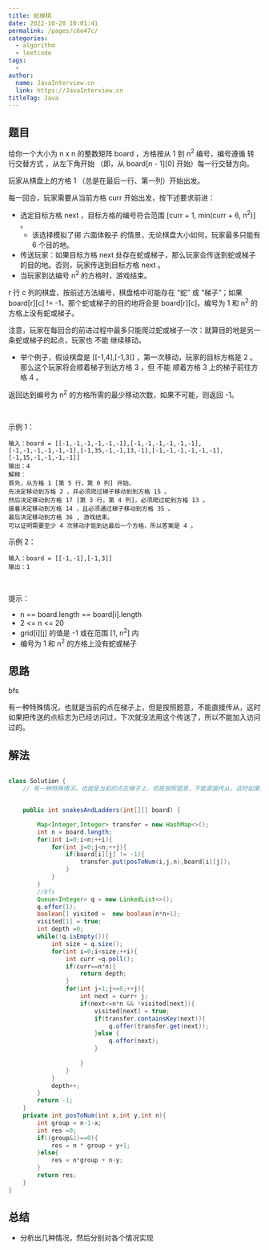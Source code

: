 ```yaml
---
title: 蛇梯棋
date: 2022-10-28 10:01:41
permalink: /pages/c6e47c/
categories:
  - algorithm
  - leetcode
tags:
  - 
author: 
  name: JavaInterview.cn
  link: https://JavaInterview.cn
titleTag: Java
---
```



## 题目

给你一个大小为 n x n 的整数矩阵 board ，方格按从 1 到 n<sup>2</sup>
编号，编号遵循 转行交替方式 ，从左下角开始 （即，从 board[n - 1][0]
开始）每一行交替方向。

玩家从棋盘上的方格 1 （总是在最后一行、第一列）开始出发。

每一回合，玩家需要从当前方格 curr 开始出发，按下述要求前进：

- 选定目标方格 next ，目标方格的编号符合范围
  [curr + 1, min(curr + 6, n<sup>2</sup>)] 。
    - 该选择模拟了掷 六面体骰子 的情景，无论棋盘大小如何，玩家最多只能有 6 个目的地。
- 传送玩家：如果目标方格 next 处存在蛇或梯子，那么玩家会传送到蛇或梯子的目的地。否则，玩家传送到目标方格 next 。 
- 当玩家到达编号 n<sup>2</sup> 的方格时，游戏结束。

r 行 c 列的棋盘，按前述方法编号，棋盘格中可能存在 “蛇” 或 “梯子”；如果
board[r][c] != -1，那个蛇或梯子的目的地将会是 board[r][c]。编号为 1 和
n<sup>2</sup> 的方格上没有蛇或梯子。

注意，玩家在每回合的前进过程中最多只能爬过蛇或梯子一次：就算目的地是另一条蛇或梯子的起点，玩家也 不能 继续移动。

- 举个例子，假设棋盘是 [[-1,4],[-1,3]] ，第一次移动，玩家的目标方格是 2 。那么这个玩家将会顺着梯子到达方格 3 ，但 不能 顺着方格 3 上的梯子前往方格 4 。

返回达到编号为 n<sup>2</sup> 的方格所需的最少移动次数，如果不可能，则返回 -1。

 

示例 1：


    输入：board = [[-1,-1,-1,-1,-1,-1],[-1,-1,-1,-1,-1,-1],[-1,-1,-1,-1,-1,-1],[-1,35,-1,-1,13,-1],[-1,-1,-1,-1,-1,-1],[-1,15,-1,-1,-1,-1]]
    输出：4
    解释：
    首先，从方格 1 [第 5 行，第 0 列] 开始。 
    先决定移动到方格 2 ，并必须爬过梯子移动到到方格 15 。
    然后决定移动到方格 17 [第 3 行，第 4 列]，必须爬过蛇到方格 13 。
    接着决定移动到方格 14 ，且必须通过梯子移动到方格 35 。 
    最后决定移动到方格 36 , 游戏结束。 
    可以证明需要至少 4 次移动才能到达最后一个方格，所以答案是 4 。 
示例 2：

    输入：board = [[-1,-1],[-1,3]]
    输出：1
 

提示：

- n == board.length == board[i].length
- 2 <= n <= 20
- grid[i][j] 的值是 -1 或在范围 [1, n<sup>2</sup>] 内
- 编号为 1 和 n<sup>2</sup> 的方格上没有蛇或梯子


## 思路

bfs

有一种特殊情况，也就是当前的点在梯子上，但是按照题意，不能直接传从，这时如果把传送的点标志为已经访问过，下次就没法用这个传送了，所以不能加入访问过的。

## 解法
```java

class Solution {
    // 有一种特殊情况，也就是当前的点在梯子上，但是按照题意，不能直接传从，这时如果把传送的点标志为已经访问过，下次就没法用这个传送了，所以不能加入访问过的。


    public int snakesAndLadders(int[][] board) {

        Map<Integer,Integer> transfer = new HashMap<>();
        int n = board.length;
        for(int i=0;i<n;++i){
            for(int j=0;j<n;++j){
                if(board[i][j] != -1){
                    transfer.put(posToNum(i,j,n),board[i][j]);
                }
            }
        }
        //bfs
        Queue<Integer> q = new LinkedList<>();
        q.offer(1);
        boolean[] visited =  new boolean[n*n+1];
        visited[1] = true;
        int depth =0;
        while(!q.isEmpty()){
            int size = q.size();
            for(int i=0;i<size;++i){
                int curr =q.poll();
                if(curr==n*n){
                    return depth;
                }
                for(int j=1;j<=6;++j){
                    int next = curr+ j;
                    if(next<=n*n && !visited[next]){
                        visited[next] = true;
                        if(transfer.containsKey(next)){
                            q.offer(transfer.get(next));
                        }else {
                            q.offer(next);
                        }
                       
                    }
                }
            }
            depth++;
        }
        return -1;
    }
    private int posToNum(int x,int y,int n){
        int group = n-1-x;
        int res =0;
        if((group&1)==0){
            res = n * group + y+1;
        }else{
            res = n*group + n-y;
        }
        return res;
    }
}
```

## 总结

- 分析出几种情况，然后分别对各个情况实现 
